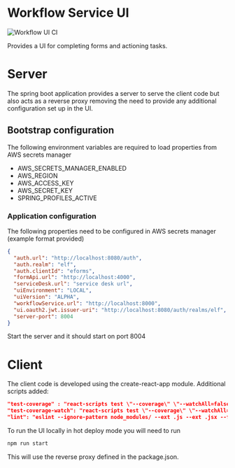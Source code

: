 # Workflow Service UI

![Workflow UI CI](https://github.com/DigitalPatterns/workflow-ui/workflows/Workflow%20UI%20CI/badge.svg)

Provides a UI for completing forms and actioning tasks.

# Server

The spring boot application provides a server to serve the client code but also 
acts as a reverse proxy removing the need to provide any additional configuration set up in the UI.

## Bootstrap configuration

The following environment variables are required to load properties from AWS secrets manager

* AWS_SECRETS_MANAGER_ENABLED
* AWS_REGION
* AWS_ACCESS_KEY
* AWS_SECRET_KEY
* SPRING_PROFILES_ACTIVE


### Application configuration

The following properties need to be configured in AWS secrets manager (example format provided)
```json
{
  "auth.url": "http://localhost:8080/auth",
  "auth.realm": "elf",
  "auth.clientId": "eforms",
  "formApi.url": "http://localhost:4000",
  "serviceDesk.url": "service desk url",
  "uiEnvironment": "LOCAL",
  "uiVersion": "ALPHA",
  "workflowService.url": "http://localhost:8000",
  "ui.oauth2.jwt.issuer-uri": "http://localhost:8080/auth/realms/elf",
  "server-port": 8004
}
```

Start the server and it should start on port 8004

# Client

The client code is developed using the create-react-app module. Additional scripts added:

```json
"test-coverage" : "react-scripts test \"--coverage\" \"--watchAll=false\"",
"test-coverage-watch": "react-scripts test \"--coverage\" \"--watchAll=true\"",
"lint": "eslint --ignore-pattern node_modules/ --ext .js --ext .jsx --fix src"
```

To run the UI locally in hot deploy mode you will need to run

```bash
npm run start
```

This will use the reverse proxy defined in the package.json.  

